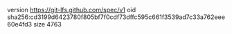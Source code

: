 version https://git-lfs.github.com/spec/v1
oid sha256:cd3199d6423780f805bf7f0cdf73dffc595c661f3539ad7c33a762eee60e4fd3
size 4763
